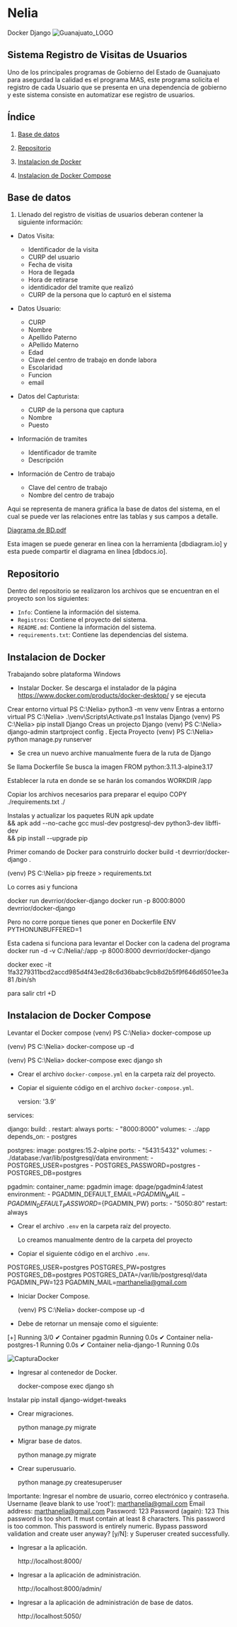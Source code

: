 # Nelia
Docker Django 
![Guanajuato_LOGO](https://user-images.githubusercontent.com/130393232/235364897-940fd76d-c56a-4e3f-9300-7f9d9893447a.png)
## Sistema Registro de Visitas de Usuarios

Uno de los principales programas de Gobierno del Estado de Guanajuato para asegurdad la calidad es el programa MAS, este programa solicita el registro de cada Usuario que se presenta en una dependencia de gobierno y este sistema consiste en automatizar ese registro de usuarios.

## Índice
  
1. [Base de datos](#id1)

2. [Repositorio](#id2)

3. [Instalacion de Docker](#id3)

4. [Instalacion de Docker Compose](#id4)


## Base de datos <a name="id1"></a>

1. Llenado del registro de visitias de usuarios deberan contener la siguiente información:

* Datos Visita:
  * Identificador de la visita
  * CURP del usuario
  * Fecha de visita
  * Hora de llegada
  * Hora de retirarse
  * identidicador del tramite que realizó
  * CURP de la persona que lo capturó en el sistema

* Datos Usuario:
  * CURP
  * Nombre
  * Apellido Paterno
  * APellido Materno
  * Edad
  * Clave del centro de trabajo en donde labora
  * Escolaridad
  * Funcion
  * email

* Datos del Capturista:
  * CURP de la persona que captura
  * Nombre
  * Puesto
 
* Información de tramites
  * Identificador de tramite
  * Descripción

* Información de Centro de trabajo
  * Clave del centro de trabajo
  * Nombre del centro de trabajo
  
Aqui se representa de manera gráfica la base de datos del sistema, en el cual se puede ver las relaciones entre las tablas y sus campos a detalle.

[Diagrama de BD.pdf](https://github.com/NeliaMtz/Nelia/files/11361778/Diagrama.de.BD.pdf)

Esta imagen se puede generar en linea con la herramienta [dbdiagram.io] y esta puede compartir el diagrama en línea [dbdocs.io].



## Repositorio <a id="id2"></a>

Dentro del repositorio se realizaron los archivos que se encuentran en el proyecto son los siguientes:

* `Info`: Contiene la información del sistema.
* `Registros`: Contiene el proyecto del sistema.
* `README.md`: Contiene la información del sistema.
* `requirements.txt`: Contiene las dependencias del sistema.



## Instalacion de Docker <a name="id3"> </a>

Trabajando sobre plataforma Windows

* Instalar Docker.
Se descarga el instalador de la página https://www.docker.com/products/docker-desktop/ y se ejecuta

Crear entorno virtual
PS C:\Nelia> python3 -m venv venv
Entras a entorno virtual
PS C:\Nelia> .\venv\Scripts\Activate.ps1
Instalas Django 
(venv) PS C:\Nelia> pip install Django
Creas un projecto Django
(venv) PS C:\Nelia> django-admin startproject config .
Ejecta Proyecto
(venv) PS C:\Nelia> python manage.py runserver

* Se crea un nuevo archive manualmente fuera de la ruta de Django

Se llama Dockerfile
Se busca la imagen 
FROM python:3.11.3-alpine3.17

Establecer la ruta en donde se se harán los comandos
WORKDIR /app

Copiar los archivos necesarios para preparar el equipo
COPY ./requirements.txt ./

Instalas y actualizar los paquetes
RUN apk update \
    && apk add --no-cache gcc musl-dev postgresql-dev python3-dev libffi-dev \
    && pip install --upgrade pip



Primer comando de Docker para construirlo
docker build -t devrrior/docker-django .

(venv) PS C:\Nelia> pip freeze > requirements.txt

Lo corres asi y funciona

docker run devrrior/docker-django
docker run -p 8000:8000 devrrior/docker-django

Pero no corre porque tienes que poner en Dockerfile
ENV PYTHONUNBUFFERED=1

Esta cadena si funciona para levantar el Docker con la cadena del programa
docker run -d -v C:/Nelia/:/app -p 8000:8000 devrrior/docker-django

docker exec -it 1fa3279311bcd2accd985d4f43ed28c6d36babc9cb8d2b5f9f646d6501ee3a81 /bin/sh

para salir ctrl +D

## Instalacion de Docker Compose <a name="id4"> </a>
Levantar el Docker compose
(venv) PS C:\Nelia> docker-compose up

(venv) PS C:\Nelia> docker-compose up -d

(venv) PS C:\Nelia> docker-compose exec django sh

* Crear el archivo `docker-compose.yml` en la carpeta raíz del proyecto.


* Copiar el siguiente código en el archivo `docker-compose.yml`.

  version: '3.9'

services:

  django:
    build: .
    restart: always
    ports:
      - "8000:8000"
    volumes:
      - .:/app
    depends_on:
      - postgres

  postgres:
    image: postgres:15.2-alpine
    ports:
      - "5431:5432"
    volumes:
      - ./database:/var/lib/postgresql/data
    environment:
      - POSTGRES_USER=postgres
      - POSTGRES_PASSWORD=postgres
      - POSTGRES_DB=postgres
  
  pgadmin:
      container_name: pgadmin
      image: dpage/pgadmin4:latest
      environment:
        - PGADMIN_DEFAULT_EMAIL=${PGADMIN_MAIL}
        - PGADMIN_DEFAULT_PASSWORD=${PGADMIN_PW}
      ports:
        - "5050:80"
      restart: always

* Crear el archivo `.env` en la carpeta raíz del proyecto.

  Lo creamos manualmente dentro de la carpeta del proyecto

* Copiar el siguiente código en el archivo `.env`.

POSTGRES_USER=postgres
POSTGRES_PW=postgres
POSTGRES_DB=postgres
POSTGRES_DATA=/var/lib/postgresql/data
PGADMIN_PW=123
PGADMIN_MAIL=marthanelia@gmail.com


* Iniciar Docker Compose.

  (venv) PS C:\Nelia> docker-compose up -d


* Debe de retornar un mensaje como el siguiente:

 [+] Running 3/0
 ✔ Container pgadmin           Running                                                                                           0.0s 
 ✔ Container nelia-postgres-1  Running                                                                                           0.0s 
 ✔ Container nelia-django-1    Running                                                                                           0.0s 

![CapturaDocker](https://user-images.githubusercontent.com/130393232/235364702-28c54c6a-a77a-4a01-9fed-8d4e934af46b.PNG)

* Ingresar al contenedor de Docker.


  docker-compose exec django sh
 
 Instalar pip install django-widget-tweaks
 
* Crear migraciones.

  python manage.py migrate

* Migrar base de datos.

  
  python manage.py migrate
 

* Crear superusuario.

  python manage.py createsuperuser
 

Importante: Ingresar el nombre de usuario, correo electrónico y contraseña.
Username (leave blank to use 'root'): marthanelia@gmail.com
Email address: marthanelia@gmail.com
Password: 123
Password (again): 123
This password is too short. It must contain at least 8 characters.
This password is too common.
This password is entirely numeric.
Bypass password validation and create user anyway? [y/N]: y
Superuser created successfully.

* Ingresar a la aplicación.

  http://localhost:8000/
 

* Ingresar a la aplicación de administración.

  http://localhost:8000/admin/
  

* Ingresar a la aplicación de administración de base de datos.

  http://localhost:5050/







